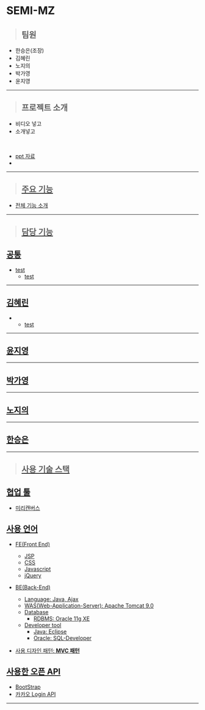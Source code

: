 # SEMI-MZ

> ## 팀원

- 한승은(조장)
- 김혜린
- 노지의
- 박가영
- 윤지영

---

> ## 프로젝트 소개

- 비디오 넣고
- 소개넣고

<br>

- [ppt 자료](https://www.miricanvas.com/v/11ytu1c)
- <a href="./SEMI_MZ/WebContent/resource/etc/MZONE_PPT.pdf" download>

---

> ## 주요 기능

- 전체 기능 소개

---

> ## 담당 기능

## 공통

- test
  - test

---

## 김혜린

- - test

---

## 윤지영

---

## 박가영

---

## 노지의

---

## 한승은

---

> ## 사용 기술 스택

## 협업 툴

- 미리캔버스

## 사용 언어

- FE(Front End)

  - JSP
  - CSS
  - Javascript
  - jQuery

- BE(Back-End)

  - Language: Java, Ajax
  - WAS(Web-Application-Server): Apache Tomcat 9.0
  - Database
    - RDBMS: Oracle 11g XE
  - Developer tool
    - Java: Eclipse
    - Oracle: SQL-Developer

- 사용 디자인 패턴: **MVC 패턴**

## 사용한 오픈 API

- BootStrap
- 카카오 Login API

---
